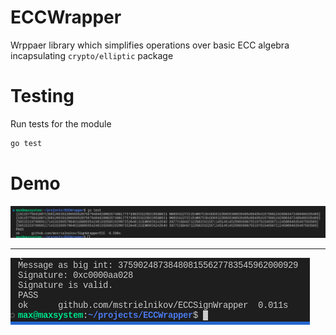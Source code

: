 # ECCWrapper

Wrppaer library which simplifies operations over basic ECC algebra incapsulating `crypto/elliptic` package

# Testing

Run tests for the module 
```bash
go test
```

# Demo

<img title="Demo" src="./pics/demo_tests_wrapper.png"/>

_______

<img title="Demo" src="./pics/demo_tests_schnorr_sign.png"/>
